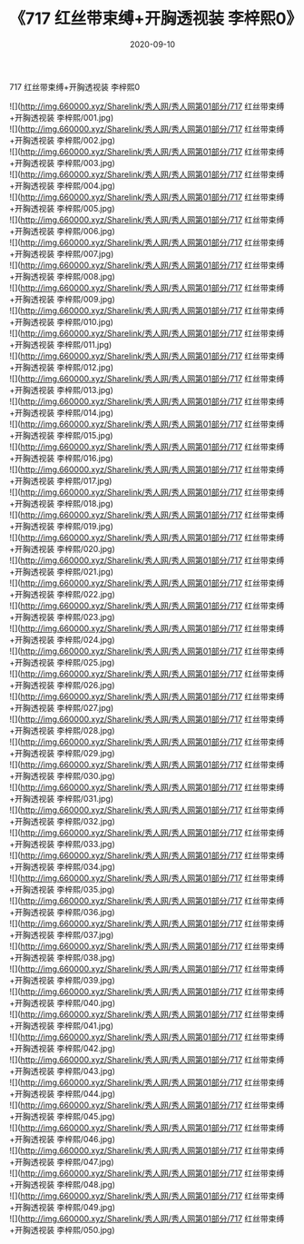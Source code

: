﻿---
layout: post
title:  《717 红丝带束缚+开胸透视装 李梓熙0》
date:   2020-09-10
img: http://img.660000.xyz/Sharelink/秀人网/秀人网第01部分/717 红丝带束缚+开胸透视装 李梓熙0/000.jpg
categories: [美女, 清纯, 唯美]
---

717 红丝带束缚+开胸透视装 李梓熙0

  ![](http://img.660000.xyz/Sharelink/秀人网/秀人网第01部分/717 红丝带束缚+开胸透视装 李梓熙/001.jpg) <br> ![](http://img.660000.xyz/Sharelink/秀人网/秀人网第01部分/717 红丝带束缚+开胸透视装 李梓熙/002.jpg) <br> ![](http://img.660000.xyz/Sharelink/秀人网/秀人网第01部分/717 红丝带束缚+开胸透视装 李梓熙/003.jpg) <br> ![](http://img.660000.xyz/Sharelink/秀人网/秀人网第01部分/717 红丝带束缚+开胸透视装 李梓熙/004.jpg) <br> ![](http://img.660000.xyz/Sharelink/秀人网/秀人网第01部分/717 红丝带束缚+开胸透视装 李梓熙/005.jpg) <br> ![](http://img.660000.xyz/Sharelink/秀人网/秀人网第01部分/717 红丝带束缚+开胸透视装 李梓熙/006.jpg) <br> ![](http://img.660000.xyz/Sharelink/秀人网/秀人网第01部分/717 红丝带束缚+开胸透视装 李梓熙/007.jpg) <br> ![](http://img.660000.xyz/Sharelink/秀人网/秀人网第01部分/717 红丝带束缚+开胸透视装 李梓熙/008.jpg) <br> ![](http://img.660000.xyz/Sharelink/秀人网/秀人网第01部分/717 红丝带束缚+开胸透视装 李梓熙/009.jpg) <br> ![](http://img.660000.xyz/Sharelink/秀人网/秀人网第01部分/717 红丝带束缚+开胸透视装 李梓熙/010.jpg) <br> ![](http://img.660000.xyz/Sharelink/秀人网/秀人网第01部分/717 红丝带束缚+开胸透视装 李梓熙/011.jpg) <br> ![](http://img.660000.xyz/Sharelink/秀人网/秀人网第01部分/717 红丝带束缚+开胸透视装 李梓熙/012.jpg) <br> ![](http://img.660000.xyz/Sharelink/秀人网/秀人网第01部分/717 红丝带束缚+开胸透视装 李梓熙/013.jpg) <br> ![](http://img.660000.xyz/Sharelink/秀人网/秀人网第01部分/717 红丝带束缚+开胸透视装 李梓熙/014.jpg) <br> ![](http://img.660000.xyz/Sharelink/秀人网/秀人网第01部分/717 红丝带束缚+开胸透视装 李梓熙/015.jpg) <br> ![](http://img.660000.xyz/Sharelink/秀人网/秀人网第01部分/717 红丝带束缚+开胸透视装 李梓熙/016.jpg) <br> ![](http://img.660000.xyz/Sharelink/秀人网/秀人网第01部分/717 红丝带束缚+开胸透视装 李梓熙/017.jpg) <br> ![](http://img.660000.xyz/Sharelink/秀人网/秀人网第01部分/717 红丝带束缚+开胸透视装 李梓熙/018.jpg) <br> ![](http://img.660000.xyz/Sharelink/秀人网/秀人网第01部分/717 红丝带束缚+开胸透视装 李梓熙/019.jpg) <br> ![](http://img.660000.xyz/Sharelink/秀人网/秀人网第01部分/717 红丝带束缚+开胸透视装 李梓熙/020.jpg) <br> ![](http://img.660000.xyz/Sharelink/秀人网/秀人网第01部分/717 红丝带束缚+开胸透视装 李梓熙/021.jpg) <br> ![](http://img.660000.xyz/Sharelink/秀人网/秀人网第01部分/717 红丝带束缚+开胸透视装 李梓熙/022.jpg) <br> ![](http://img.660000.xyz/Sharelink/秀人网/秀人网第01部分/717 红丝带束缚+开胸透视装 李梓熙/023.jpg) <br> ![](http://img.660000.xyz/Sharelink/秀人网/秀人网第01部分/717 红丝带束缚+开胸透视装 李梓熙/024.jpg) <br> ![](http://img.660000.xyz/Sharelink/秀人网/秀人网第01部分/717 红丝带束缚+开胸透视装 李梓熙/025.jpg) <br> ![](http://img.660000.xyz/Sharelink/秀人网/秀人网第01部分/717 红丝带束缚+开胸透视装 李梓熙/026.jpg) <br> ![](http://img.660000.xyz/Sharelink/秀人网/秀人网第01部分/717 红丝带束缚+开胸透视装 李梓熙/027.jpg) <br> ![](http://img.660000.xyz/Sharelink/秀人网/秀人网第01部分/717 红丝带束缚+开胸透视装 李梓熙/028.jpg) <br> ![](http://img.660000.xyz/Sharelink/秀人网/秀人网第01部分/717 红丝带束缚+开胸透视装 李梓熙/029.jpg) <br> ![](http://img.660000.xyz/Sharelink/秀人网/秀人网第01部分/717 红丝带束缚+开胸透视装 李梓熙/030.jpg) <br> ![](http://img.660000.xyz/Sharelink/秀人网/秀人网第01部分/717 红丝带束缚+开胸透视装 李梓熙/031.jpg) <br> ![](http://img.660000.xyz/Sharelink/秀人网/秀人网第01部分/717 红丝带束缚+开胸透视装 李梓熙/032.jpg) <br> ![](http://img.660000.xyz/Sharelink/秀人网/秀人网第01部分/717 红丝带束缚+开胸透视装 李梓熙/033.jpg) <br> ![](http://img.660000.xyz/Sharelink/秀人网/秀人网第01部分/717 红丝带束缚+开胸透视装 李梓熙/034.jpg) <br> ![](http://img.660000.xyz/Sharelink/秀人网/秀人网第01部分/717 红丝带束缚+开胸透视装 李梓熙/035.jpg) <br> ![](http://img.660000.xyz/Sharelink/秀人网/秀人网第01部分/717 红丝带束缚+开胸透视装 李梓熙/036.jpg) <br> ![](http://img.660000.xyz/Sharelink/秀人网/秀人网第01部分/717 红丝带束缚+开胸透视装 李梓熙/037.jpg) <br> ![](http://img.660000.xyz/Sharelink/秀人网/秀人网第01部分/717 红丝带束缚+开胸透视装 李梓熙/038.jpg) <br> ![](http://img.660000.xyz/Sharelink/秀人网/秀人网第01部分/717 红丝带束缚+开胸透视装 李梓熙/039.jpg) <br> ![](http://img.660000.xyz/Sharelink/秀人网/秀人网第01部分/717 红丝带束缚+开胸透视装 李梓熙/040.jpg) <br> ![](http://img.660000.xyz/Sharelink/秀人网/秀人网第01部分/717 红丝带束缚+开胸透视装 李梓熙/041.jpg) <br> ![](http://img.660000.xyz/Sharelink/秀人网/秀人网第01部分/717 红丝带束缚+开胸透视装 李梓熙/042.jpg) <br> ![](http://img.660000.xyz/Sharelink/秀人网/秀人网第01部分/717 红丝带束缚+开胸透视装 李梓熙/043.jpg) <br> ![](http://img.660000.xyz/Sharelink/秀人网/秀人网第01部分/717 红丝带束缚+开胸透视装 李梓熙/044.jpg) <br> ![](http://img.660000.xyz/Sharelink/秀人网/秀人网第01部分/717 红丝带束缚+开胸透视装 李梓熙/045.jpg) <br> ![](http://img.660000.xyz/Sharelink/秀人网/秀人网第01部分/717 红丝带束缚+开胸透视装 李梓熙/046.jpg) <br> ![](http://img.660000.xyz/Sharelink/秀人网/秀人网第01部分/717 红丝带束缚+开胸透视装 李梓熙/047.jpg) <br> ![](http://img.660000.xyz/Sharelink/秀人网/秀人网第01部分/717 红丝带束缚+开胸透视装 李梓熙/048.jpg) <br> ![](http://img.660000.xyz/Sharelink/秀人网/秀人网第01部分/717 红丝带束缚+开胸透视装 李梓熙/049.jpg) <br> ![](http://img.660000.xyz/Sharelink/秀人网/秀人网第01部分/717 红丝带束缚+开胸透视装 李梓熙/050.jpg) <br>